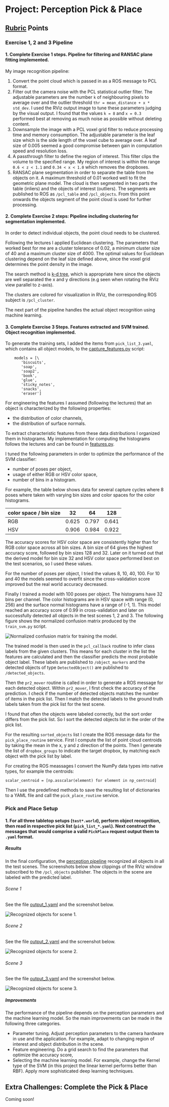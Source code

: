# Project: Perception Pick & Place

[//]: # (Image References)

[screenshot_world_1]: ./world_1_object_recognition.PNG
[screenshot_world_2]: ./world_2_object_recognition.PNG
[screenshot_world_3]: ./world_3_object_recognition.PNG
[normalized_confusion_matrix]: ./normalized_confusion_matrix.PNG

## [Rubric](https://review.udacity.com/#!/rubrics/1067/view) Points

### Exercise 1, 2 and 3 Pipeline
#### 1. Complete Exercise 1 steps. Pipeline for filtering and RANSAC plane fitting implemented.
My image recognition pipeline:

1. Convert the point cloud which is passed in as a ROS message to PCL format.
2. Filter out the camera noise with the PCL statistical outlier filter. The adjustable parameters are the number ``k`` of neighbouring pixels to average over and the outlier threshold ``thr = mean_distance + x * std_dev``. I used the RViz output image to tune these parameters judging by the visual output. I found that the values ``k = 8`` and ``x = 0.3`` performed best at removing as much noise as possible without deleting content.
3. Downsample the image with a PCL voxel grid filter to reduce processing time and memory consumption. The adjustable parameter is the leaf size which is the side length of the voxel cube to average over. A leaf size of 0.005 seemed a good compromise between gain in computation speed and resolution loss.
4. A passthrough filter to define the region of interest. This filter clips the volume to the specified range. My region of interest is within the range ``0.6 < z < 1.1`` and ``0.34 < x < 1.0`` which removes the dropboxes.
5. RANSAC plane segmentation in order to separate the table from the objects on it. A maximum threshold of 0.01 worked well to fit the geometric plane model. The cloud is then segmented in two parts the table (inliers) and the objects of interest (outliers). The segments are published to ROS as ``/pcl_table`` and ``/pcl_objects``. From this point onwards the objects segment of the point cloud is used for further processing.

#### 2. Complete Exercise 2 steps: Pipeline including clustering for segmentation implemented.  
In order to detect individual objects, the point cloud needs to be clustered.

Following the lectures I applied Euclidean clustering. The parameters that worked best for me are a cluster tolerance of 0.02, a minimum cluster size of 40 and a maximum cluster size of 4000. The optimal values for Euclidean clustering depend on the leaf size defined above, since the voxel grid determines the point density in the image.

The search method is [k-d tree](http://pointclouds.org/documentation/tutorials/kdtree_search.php), which is appropriate here since the objects are well separated the x and y directions (e.g seen when rotating the RViz view parallel to z-axis).

The clusters are colored for visualization in RViz, the corresponding ROS subject is ``/pcl_cluster``.

The next part of the pipeline handles the actual object recognition using machine learning.

#### 3. Complete Exercise 3 Steps. Features extracted and SVM trained. Object recognition implemented.
To generate the training sets, I added the items from ``pick_list_3.yaml``, which contains all object models, to the [capture_features.py](https://github.com/S2H-Mobile/RoboND-Perception-Project/blob/master/scripts/capture_features.py) script:
```
    models = [\
       'biscuits',
       'soap',
       'soap2',
       'book',
       'glue',
       'sticky_notes',
       'snacks',
       'eraser']
```

For engineering the features I assumed (following the lectures) that an object is characterized by the following properties:
- the distribution of color channels,
- the distribution of surface normals.

To extract characteristic features from these data distributions I organized them in histograms. My implementation for computing the histograms follows the lectures and can be found in [features.py](https://github.com/S2H-Mobile/RoboND-Perception-Project/blob/master/scripts/features.py).

I tuned the following parameters in order to optimize the performance of the SVM classifier:
- number of poses per object,
- usage of either RGB or HSV color space,
- number of bins in a histogram.


For example, the table below shows data for several capture cycles where 8 poses where taken with varying bin sizes and color spaces for the color histograms.
 
color space / bin size | 32    | 64    | 128
---                    | ---   | ---   | ---
RGB                    | 0.625 | 0.797 | 0.641
HSV                    | 0.906 | 0.984 | 0.922

The accuracy scores for HSV color space are consistently higher than for RGB color space across all bin sizes. A bin size of 64 gives the highest accuracy score, followed by bin sizes 128 and 32. Later on it turned out that the derived model for bin size 32 and HSV color space performed best on the test scenarios, so I used these values.

For the number of poses per object, I tried the values 8, 10, 40, 100. For 10 and 40 the models seemed to overfit since the cross-validation score improved but the real world accuracy decreased.

Finally I trained a model with 100 poses per object. The histograms have 32 bins per channel. The color histograms are in  HSV space with range (0, 256) and the surface normal histograms have a range of (-1, 1). This model reached an accuracy score of 0.99 in cross-validation and later on successfully detected all objects in the test scenes 1, 2 and 3. The following figure shows the normalized confusion matrix produced by the ``train_svm.py`` script.

![Normalized confusion matrix for training the model.][normalized_confusion_matrix]

The trained model is then used in the ``pcl_callback`` routine to infer class labels from the given clusters. This means for each cluster in the list the features are calculated and then the classifier predicts the most probable object label. These labels are published to ``/object_markers`` and the detected objects of type ``DetectedObject()`` are published to ``/detected_objects``.

Then the ``pr2_mover`` routine is called in order to generate a ROS message for each detected object. Within ``pr2_mover``, I first check the accuracy of the prediction. I check if the number of detected objects matches the number of items in the pick list. Then I match the detected labels to the ground truth labels taken from the pick list for the test scene.

I found that often the objects were labeled correctly, but the sort order differs from the pick list. So I sort the detected objects list in the order of the pick list.

For the resulting ``sorted_objects`` list I create the ROS message data for the ``pick_place_routine`` service. First I compute the list of point cloud centroids by taking the mean in the x, y and z direction of the points. Then I generate the list of ``dropbox_groups`` to indicate the target dropbox, by matching each object with the pick list by label.

For creating the ROS meassages I convert the NumPy data types into native types, for example the centroids:

```scalar_centroid = [np.asscalar(element) for element in np_centroid]```

Then I use the predefined methods to save the resulting list of dictionaries to a YAML file and call the ``pick_place_routine`` service.

### Pick and Place Setup

#### 1. For all three tabletop setups (`test*.world`), perform object recognition, then read in respective pick list (`pick_list_*.yaml`). Next construct the messages that would comprise a valid `PickPlace` request output them to `.yaml` format.

##### Results
In the final configuration, the [perception pipeline](https://github.com/S2H-Mobile/RoboND-Perception-Project/blob/master/scripts/object_recognition.py) recognized all objects in all the test scenes. The screenshots below show clippings of the RViz window subscribed to the ``/pcl_objects`` publisher. The objects in the scene are labeled with the predicted label.
 
###### Scene 1
See the file [output_1.yaml](https://github.com/S2H-Mobile/RoboND-Perception-Project/blob/master/output/output_1.yaml) and the screenshot below.

![Recognized objects for scene 1.][screenshot_world_1]

###### Scene 2
See the file [output_2.yaml](https://github.com/S2H-Mobile/RoboND-Perception-Project/blob/master/output/output_2.yaml) and the screenshot below.

![Recognized objects for scene 2.][screenshot_world_2]

###### Scene 3
See the file [output_3.yaml](https://github.com/S2H-Mobile/RoboND-Perception-Project/blob/master/output/output_3.yaml) and the screenshot below.

![Recognized objects for scene 3.][screenshot_world_3]

##### Improvements
The performance of the pipeline depends on the perception parameters and the machine learning model. So the main improvements can be made in the following three categories.

- Parameter tuning. Adjust perception parameters to the camera hardware in use and the application. For example, adapt to changing region of interest and object distribution in the scene.
- Feature engineering. Do a grid search to find the parameters that optimize the accuracy score,
- Selecting the machine learning model. For example, change the Kernel type of the SVM (in this project the linear kernel performs better than RBF). Apply more sophisticated deep learning techniques.

## Extra Challenges: Complete the Pick & Place

Coming soon!


